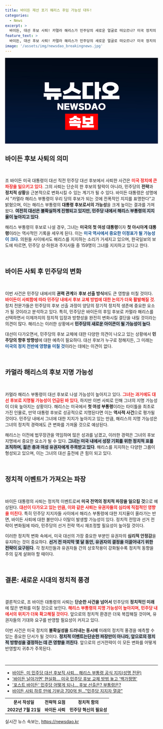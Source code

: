 ```yaml
---
title: 바이든 재선 포기 해리스 후임 가능성 대두!
categories:
  - News
excerpt: >
  바이든, 대선 후보 사퇴! 카멀라 해리스가 민주당의 새로운 얼굴로 떠오르나? 미국 정치의 판도를 바꿀 전환점이 왔다. 클릭해서 자세히 알아보세요!
feature_text: >
  바이든, 대선 후보 사퇴! 카멀라 해리스가 민주당의 새로운 얼굴로 떠오르나? 미국 정치의 판도를 바꿀 전환점이 왔다. 클릭해서 자세히 알아보세요!
image: '/assets/img/newsdao_breakingnews.jpg'
---
```


<p><img src="/assets/img/newsdao_breakingnews.jpg" alt="implanttips 속보" /></p>

<h2 data-ke-size="size26">바이든 후보 사퇴의 의미</h2>

<p data-ke-size="size16">&nbsp;</p> 

<p>조 바이든 미국 대통령이 대선 직전 민주당 대선 후보에서 사퇴한 사건은 <b><span style="color: #ee2323;">미국 정치에 큰 파장을 일으키고 있다</span></b>. 그의 사퇴는 단순히 한 후보의 탈락이 아니라, 민주당의 <b>전략</b>과 <b>정치적 상황</b>을 근본적으로 변화시킬 수 있는 계기가 될 수 있다. 바이든 대통령은 성명에서 "카멀라 해리스 부통령이 우리 당의 후보가 되는 것에 전폭적인 지지를 표명한다"고 밝혔으며, 이는 해리스 부통령의 <b>대통령 후보로서의 가능성</b>을 크게 높이는 결과를 가져왔다. <b><span style="background-color: #21538527;">여전히 대선은 불확실하게 진행되고 있지만, 민주당 내에서 해리스 부통령의 지지율이 높아지고 있다</span></b>. </p>

<p>해리스 부통령이 후보로 나설 경우, 그녀는 <b>미국의 첫 여성 대통령</b>이자 <b>첫 아시아계 대통령</b>이라는 역사적인 기록을 세우게 된다. 이는 <b><span style="color: #1a5490;">미국 역사에서 중요한 이정표가 될 가능성이 크다</span></b>. 의원들 사이에서도 해리스를 지지하는 소리가 거세지고 있으며, 한국일보의 보도에 따르면, 민주당 상·하원과 주지사들 중 159명이 그녀를 지지하고 있다고 한다. </p>

<p data-ke-size="size16">&nbsp;</p>

<h2 data-ke-size="size26">바이든 사퇴 후 민주당의 변화</h2>

<p data-ke-size="size16">&nbsp;</p>

<p>이번 사건은 민주당 내에서의 <b>권력 관계</b>와 <b>후보 선출 방식</b>에도 큰 영향을 미칠 것이다. <b><span style="color: #ee2323;">바이든이 사퇴함에 따라 민주당 내에서 후보 교체 방법에 대한 논의가 더욱 활발해질 것</span></b>. 정치 전문가들은 민주당의 후보 선출 과정이 양당의 장기적 정치적 생존에 중요한 요소가 될 것이라고 분석하고 있다. 특히, 민주당은 바이든의 후임 후보로 카멀라 해리스를 선택하면서 이제까지의 정치적 입장과 방향성을 완전히 변화시킬 결단을 내릴 것이라는 의견이 많다. 해리스는 이러한 상황에서 <b><span style="background-color: #21538527;">민주당의 새로운 아이콘이 될 가능성이 높다</span></b>. </p>

<p>대선이 다가오면서, 민주당의 후보 교체에 대한 다양한 의견이 나오고 있는 상황에서 <b>민주당의 향후 방향성</b>에 대한 예측이 필요하다. 대선 후보가 누구로 정해지든, 그 미래는 <b><span style="color: #1a5490;">미국의 정치 전반에 영향을 미칠 것</span></b>이라는 데에는 이견이 없다. </p>

<p data-ke-size="size16">&nbsp;</p> 

<h2 data-ke-size="size26">카멀라 해리스의 후보 지명 가능성</h2>

<p data-ke-size="size16">&nbsp;</p>

<p>카멀라 해리스 부통령이 대선 후보로 나설 가능성이 높아지고 있다. <b><span style="color: #ee2323;">그녀는 과거에도 대선 후보로 지명될 가능성이 언급된 바 있다</span></b>, 하지만 이번 사퇴로 인해 그녀의 지명 가능성이 더욱 높아지는 상황이다. 해리스는 미국에서 <b>첫 여성 부통령</b>이라는 타이틀을 최초로 가진 인물로, 만약 대통령 후보로 성공적으로 지명된다면 이는 <b>역사적 사건</b>으로 평가될 것이다. 민주당 내에서 그녀에 대한 지지가 높아지고 있는 만큼, 해리스의 지명 가능성은 그녀의 정치적 경력에도 큰 변화를 가져올 것으로 예상된다. </p>

<p>해리스는 이전에 법무장관을 역임하며 많은 성과를 남겼고, 이러한 경력은 그녀의 후보 지명에서 중요한 요소가 될 수 있다. <b><span style="background-color: #21538527;">그녀는 미국 내에서 성장 기회를 위한 정치적 표를 조직하며, 젊은 층과 여성 유권자에게 주목받고 있다</span></b>. 해리스를 지지하는 다양한 그룹이 형성되고 있으며, 이는 그녀의 대선 출전에 큰 힘이 되고 있다. </p>

<p data-ke-size="size16">&nbsp;</p> 

<h2 data-ke-size="size26">정치적 이벤트가 가져오는 파장</h2>

<p data-ke-size="size16">&nbsp;</p>

<p>바이든 대통령의 사퇴는 정치적 이벤트로써 <b>미국 전역의 정치적 파장을 일으킬 것</b>으로 예상된다. <b><span style="color: #ee2323;">대선이 다가오고 있는 만큼, 이와 같은 사퇴는 유권자들의 심리에 직접적인 영향을 미친다</span></b>. 특히 민주당 지지자들 사이에서 해리스 부통령에 대한 지지율이 올라가는 반면, 바이든 사퇴에 대한 불만이나 이탈이 발생할 가능성이 있다. 정치적 전망과 선거 전략이 변화됨에 따라, 민주당의 선거 전략 역시 재조정할 필요성이 높아질 것이다. </p>

<p>이러한 정치적 변화 속에서, 미국 대선의 가장 중요한 부분인 유권자의 <b>심리적 안정감</b>을 유지하는 것이 중요하다. <b><span style="background-color: #21538527;">선거 전 마지막 몇 달 동안, 유권자의 결정을 이끌어내기 위한 전략이 요구된다</span></b>. 각 정치인들과 유권자들 간의 상호작용이 강화될수록 정치적 동향을 주의 깊게 살펴야 할 때이다. </p>

<p data-ke-size="size16">&nbsp;</p> 

<h2 data-ke-size="size26">결론: 새로운 시대의 정치적 풍경</h2>

<p data-ke-size="size16">&nbsp;</p>

<p>결론적으로, 조 바이든 대통령의 사퇴는 <b>단순한 사건을 넘어서</b> 민주당의 <b>정치적인 미래</b>에 많은 변화를 미칠 것으로 보인다. <b><span style="color: #ee2323;">해리스 부통령의 지명 가능성이 높아지며, 민주당 내에서의 위치가 더욱 확고해질 것이다</span></b>. 앞으로의 정치적 환경은 더욱 복잡해질 것이며, 유권자들의 기대와 요구를 반영할 필요성이 커지고 있다. </p>

<p>이번 사건은 미국 정치의 <b>불확실성을 드러내는 동시에</b> 미래의 정치적 풍경을 예측할 수 있는 중요한 단서가 될 것이다. <b><span style="background-color: #21538527;">정치적 이벤트는단순한 파장만이 아니라, 앞으로의 정치적 방향성을 결정하는 데 큰 영향을 끼친다</span></b>. 앞으로의 선거전략이 이 모든 변화를 어떻게 반영할지 귀추가 주목된다. </p>

<p data-ke-size="size16">&nbsp;</p> 

<hr>

<ul>
    <li><a href="www.hankookilbo.com/News/Read/A2024072203280002450">바이든, 미 민주당 대선 후보직 사퇴… 해리스 부통령 공식 지지(성명 전문)</a></li>
    <li><a href="www.hankookilbo.com/News/Read/A2024072116170004622">'바이든 날아가면' 현실화... 미국 민주당 후보 교체 방법 놓고 '백가쟁명'</a></li>
    <li><a href="www.hankookilbo.com/News/Read/A2024072211450003741">'포스트 바이든' 민주당 어떻게 되나… 후보 선출은? 부통령은?</a></li>
    <li><a href="www.hankookilbo.com/News/Read/A2024072213440003644">바이든 사퇴 하루 만에 기부금 700억 원…"민주당 지지자 열광"</a></li>
</ul>

<table style="width: 100%; border-collapse: collapse;">
    <tbody>
        <tr>
            <td style="text-align: center; height: 17px;"><b>문서 작성일</b></td>
            <td style="text-align: center; height: 17px;"><b>전략적 요점</b></td>
            <td style="text-align: center; height: 17px;"><b>정치적 함의</b></td>
        </tr>
        <tr>
            <td style="text-align: center; height: 17px;"><b>2022년 7월 21일</b></td>
            <td style="text-align: center; height: 17px;"><b>바이든 사퇴</b></td>
            <td style="text-align: center; height: 17px;"><b>민주당 혁신의 필요성</b></td>
        </tr>
    </tbody>
</table>
실시간 뉴스 속보는, <a href="https://newsdao.kr" rel="dofollow">https://newsdao.kr</a>


